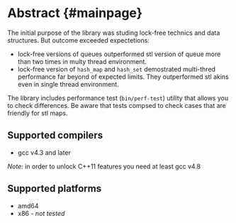 Abstract         {#mainpage}
========

The initial purpose of the library was studing lock-free technics and data structures. But outcome
exceeded expectetions:

- lock-free versions of queues outperformed stl version of queue more than two times in multy thread environment.
- lock-free version of `hash_map` and `hash_set` demostrated multi-thred performance far beyond of expected limits. They outperformed stl akins even in single thread environment.

The library includes performance test (`bin/perf-test`) utility that allows you to check differences. Be aware that tests compsed to check cases that are friendly for stl maps.

Supported compilers
-------------------

- gcc v4.3 and later

*Note:* in order to unlock C++11 features you need at least gcc v4.8

Supported platforms
-------------------

* amd64
* x86 - _not tested_

 